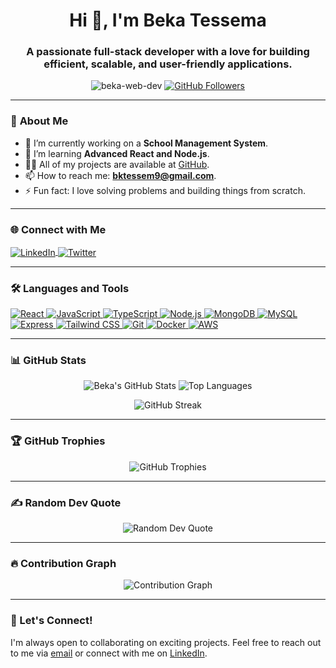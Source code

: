 <h1 align="center">Hi 👋, I'm Beka Tessema</h1>
<h3 align="center">
  A passionate full-stack developer with a love for building efficient, scalable, and user-friendly applications.
</h3>

<p align="center">
  <img src="https://komarev.com/ghpvc/?username=beka-web-dev&label=Profile%20views&color=0e75b6&style=flat" alt="beka-web-dev" />
  <a href="https://github.com/beka-web-dev?tab=followers">
    <img src="https://img.shields.io/github/followers/beka-web-dev?label=Followers&style=social" alt="GitHub Followers">
  </a>
</p>

---

### 🚀 **About Me**
- 🔭 I’m currently working on a **School Management System**.
- 🌱 I’m learning **Advanced React and Node.js**.
- 👨‍💻 All of my projects are available at [GitHub](https://github.com/beka-web-dev).
- 📫 How to reach me: **bktessem9@gmail.com**.
- ⚡ Fun fact: I love solving problems and building things from scratch.

---

### 🌐 **Connect with Me**
<p align="left">
  <a href="https://linkedin.com/in/beka-tessema" target="_blank">
    <img align="center" src="https://img.shields.io/badge/LinkedIn-0077B5?style=for-the-badge&logo=linkedin&logoColor=white" alt="LinkedIn" />
  </a>
  <a href="https://twitter.com/yourusername" target="_blank">
    <img align="center" src="https://img.shields.io/badge/Twitter-1DA1F2?style=for-the-badge&logo=twitter&logoColor=white" alt="Twitter" />
  </a>
<!--   <a href="https://medium.com/@yourusername" target="_blank">
    <img align="center" src="https://img.shields.io/badge/Medium-12100E?style=for-the-badge&logo=medium&logoColor=white" alt="Medium" />
  </a> -->
</p>

---

### 🛠️ **Languages and Tools**
<p align="left">
  <a href="https://reactjs.org/" target="_blank" rel="noreferrer">
    <img src="https://img.shields.io/badge/React-20232A?style=for-the-badge&logo=react&logoColor=61DAFB" alt="React" />
  </a>
  <a href="https://developer.mozilla.org/en-US/docs/Web/JavaScript" target="_blank" rel="noreferrer">
    <img src="https://img.shields.io/badge/JavaScript-F7DF1E?style=for-the-badge&logo=javascript&logoColor=black" alt="JavaScript" />
  </a>
  <a href="https://www.typescriptlang.org/" target="_blank" rel="noreferrer">
    <img src="https://img.shields.io/badge/TypeScript-007ACC?style=for-the-badge&logo=typescript&logoColor=white" alt="TypeScript" />
  </a>
  <a href="https://nodejs.org" target="_blank" rel="noreferrer">
    <img src="https://img.shields.io/badge/Node.js-339933?style=for-the-badge&logo=nodedotjs&logoColor=white" alt="Node.js" />
  </a>
  <a href="https://www.mongodb.com/" target="_blank" rel="noreferrer">
    <img src="https://img.shields.io/badge/MongoDB-4EA94B?style=for-the-badge&logo=mongodb&logoColor=white" alt="MongoDB" />
  </a>
  <a href="https://www.mysql.com/" target="_blank" rel="noreferrer">
    <img src="https://img.shields.io/badge/MySQL-005C84?style=for-the-badge&logo=mysql&logoColor=white" alt="MySQL" />
  </a>
  <a href="https://expressjs.com" target="_blank" rel="noreferrer">
    <img src="https://img.shields.io/badge/Express.js-000000?style=for-the-badge&logo=express&logoColor=white" alt="Express" />
  </a>
  <a href="https://tailwindcss.com/" target="_blank" rel="noreferrer">
    <img src="https://img.shields.io/badge/Tailwind_CSS-38B2AC?style=for-the-badge&logo=tailwind-css&logoColor=white" alt="Tailwind CSS" />
  </a>
  <a href="https://git-scm.com/" target="_blank" rel="noreferrer">
    <img src="https://img.shields.io/badge/Git-F05032?style=for-the-badge&logo=git&logoColor=white" alt="Git" />
  </a>
  <a href="https://www.docker.com/" target="_blank" rel="noreferrer">
    <img src="https://img.shields.io/badge/Docker-2CA5E0?style=for-the-badge&logo=docker&logoColor=white" alt="Docker" />
  </a>
  <a href="https://aws.amazon.com/" target="_blank" rel="noreferrer">
    <img src="https://img.shields.io/badge/Amazon_AWS-FF9900?style=for-the-badge&logo=amazonaws&logoColor=white" alt="AWS" />
  </a>
</p>

---

### 📊 **GitHub Stats**
<p align="center">
  <img src="https://github-readme-stats.vercel.app/api?username=beka-web-dev&show_icons=true&theme=radical" alt="Beka's GitHub Stats" />
  <img src="https://github-readme-stats.vercel.app/api/top-langs?username=beka-web-dev&layout=compact&theme=radical" alt="Top Languages" />
</p>

<p align="center">
  <img src="https://github-readme-streak-stats.herokuapp.com/?user=beka-web-dev&theme=radical" alt="GitHub Streak" />
</p>

---

### 🏆 **GitHub Trophies**
<p align="center">
  <img src="https://github-profile-trophy.vercel.app/?username=beka-web-dev&theme=radical&no-frame=true&row=1&column=7" alt="GitHub Trophies" />
</p>

---

### ✍️ **Random Dev Quote**
<p align="center">
  <img src="https://quotes-github-readme.vercel.app/api?type=horizontal&theme=radical" alt="Random Dev Quote" />
</p>

---

### 🔥 Contribution Graph
<div align="center">
  <img src="https://github-readme-activity-graph.vercel.app/graph?username=beka-web-dev&theme=react-dark" alt="Contribution Graph" />
</div>


---

### 💬 Let's Connect!
I'm always open to collaborating on exciting projects. Feel free to reach out to me via [email](mailto:bktessem9@gmail.com) or connect with me on [LinkedIn](https://linkedin.com/in/beka-tessema).
